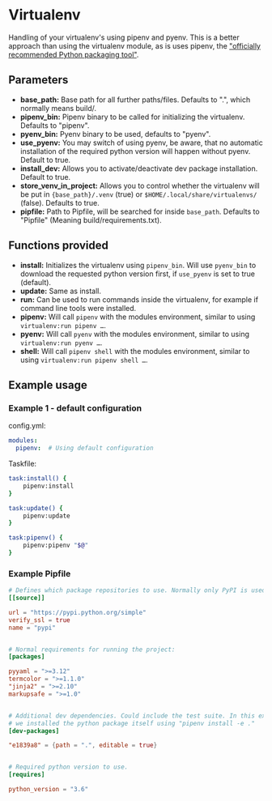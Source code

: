 # Virtualenv

Handling of your virtualenv's using pipenv and pyenv. This is a better approach than using
the virtualenv module, as is uses pipenv, the
["officially recommended Python packaging tool"](https://packaging.python.org/tutorials/managing-dependencies/#managing-dependencies).

## Parameters

* **base_path:** Base path for all further paths/files. Defaults to ".", which normally means build/.
* **pipenv_bin:** Pipenv binary to be called for initializing the virtualenv. Defaults to "pipenv".
* **pyenv_bin:** Pyenv binary to be used, defaults to "pyenv".
* **use_pyenv:** You may switch of using pyenv, be aware, that no automatic installation of the required
  python version will happen without pyenv. Default to true.
* **install_dev:** Allows you to activate/deactivate dev package installation. Default to true.
* **store_venv_in_project:** Allows you to control whether the virtualenv will be put in `{base_path}/.venv` (true)
  or `$HOME/.local/share/virtualenvs/` (false). Defaults to true.
* **pipfile:** Path to Pipfile, will be searched for inside `base_path`. Defaults to "Pipfile"
  (Meaning build/requirements.txt).

## Functions provided

* **install:** Initializes the virtualenv using `pipenv_bin`. Will use `pyenv_bin` to download the
  requested python version first, if `use_pyenv` is set to true (default). 
* **update:** Same as install.
* **run:** Can be used to run commands inside the virtualenv, for example if command line tools were installed.
* **pipenv:** Will call `pipenv` with the modules environment, similar to using `virtualenv:run pipenv …`.
* **pyenv:** Will call `pyenv` with the modules environment, similar to using `virtualenv:run pyenv …`.
* **shell:** Will call `pipenv shell` with the modules environment, similar to using `virtualenv:run pipenv shell …`.

## Example usage

### Example 1 - default configuration

config.yml:
```yaml
modules:
  pipenv:  # Using default configuration
```

Taskfile:
```bash
task:install() {
    pipenv:install
}

task:update() {
    pipenv:update
}

task:pipenv() {
    pipenv:pipenv "$@"
}
```

### Example Pipfile

```toml
# Defines which package repositories to use. Normally only PyPI is used.
[[source]]

url = "https://pypi.python.org/simple"
verify_ssl = true
name = "pypi"


# Normal requirements for running the project:
[packages]

pyyaml = ">=3.12"
termcolor = ">=1.1.0"
"jinja2" = ">=2.10"
markupsafe = ">=1.0"


# Additional dev dependencies. Could include the test suite. In this example
# we installed the python package itself using "pipenv install -e ."
[dev-packages]

"e1839a8" = {path = ".", editable = true}


# Required python version to use.
[requires]

python_version = "3.6"
```

